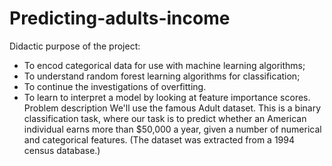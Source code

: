 # Predicting-adults-income

Didactic purpose of the project:
* To encod categorical data for use with machine learning algorithms;
* To understand random forest learning algorithms for classification;
* To continue the investigations of overfitting.
* To learn to interpret a model by looking at feature importance scores.
Problem description 
We'll use the famous Adult dataset. This is a binary classification task, where our task is to predict whether an American individual earns more than $50,000 a year, given a number of numerical and categorical features. (The dataset was extracted from a 1994 census database.) 
